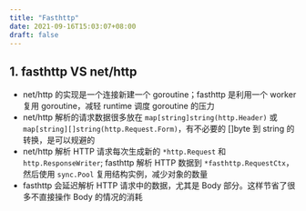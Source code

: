 ```yaml
---
title: "Fasthttp"
date: 2021-09-16T15:03:07+08:00
draft: false
---
```


## 1. fasthttp VS net/http

- net/http 的实现是一个连接新建一个 goroutine；fasthttp 是利用一个 worker 复用 goroutine，减轻 runtime 调度 goroutine 的压力
- net/http 解析的请求数据很多放在 `map[string]string(http.Header)` 或 `map[string][]string(http.Request.Form)`，有不必要的 []byte 到 string 的转换，是可以规避的
- net/http 解析 HTTP 请求每次生成新的 `*http.Request` 和 `http.ResponseWriter`; fasthttp 解析 HTTP 数据到 `*fasthttp.RequestCtx`，然后使用 `sync.Pool` 复用结构实例，减少对象的数量
- fasthttp 会延迟解析 HTTP 请求中的数据，尤其是 Body 部分。这样节省了很多不直接操作 Body 的情况的消耗